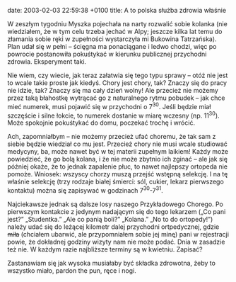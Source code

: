 date: 2003-02-03 22:59:38 +0100
title: A to polska służba zdrowia właśnie

W zeszłym tygodniu Myszka pojechała na narty rozwalić sobie kolanka (nie wiedziałem, że w tym celu trzeba jechać w Alpy; jeszcze kilka lat temu do złamania sobie ręki w zupełności wystarczyła mi Bukowina Tatrzańska). Plan udał się w pełni – ścięgna ma ponaciągane i ledwo chodzi, więc po powrocie postanowiła pokuśtykać w kierunku publicznej przychodni zdrowia. Eksperyment taki.

Nie wiem, czy wiecie, jak teraz załatwia się tego typu sprawy – otóż nie jest to wcale takie proste jak kiedyś. Chory jest chory, tak? Znaczy się do pracy nie idzie, tak? Znaczy się ma cały dzień wolny! Ale przecież nie możemy przez taką błahostkę wytrącać go z naturalnego rytmu pobudek – jak chce mieć numerek, musi pojawić się w przychodni o 7<sup>30</sup>. Jeśli będzie miał szczęście i silne łokcie, to numerek dostanie w miarę wczesny (np. 11<sup>30</sup>). Może spokojnie pokuśtykać do domu, poczekać trochę i wrócić.

Ach, zapomniałbym – nie możemy przecież ufać choremu, że tak sam z siebie będzie wiedział co mu jest. Przecież chory nie musi wcale studiować medycyny, ba, może nawet być w tej materii zupełnym laikiem! Każdy może powiedzieć, że go bolą kolana, i że nie może zbytnio ich zginać – ale jak się później okaże, że to jednak zapalenie płuc, to nawet najlepszy ortopeda nie pomoże. Wniosek: wszyscy chorzy muszą przejść wstępną selekcję. I na tę właśnie selekcję (trzy rodzaje białej śmierci: sól, cukier, lekarz pierwszego kontaktu) można się zapisywać w godzinach 7<sup>30</sup>-7<sup>31</sup>.

Najciekawsze jednak są dalsze losy naszego Przykładowego Chorego. Po pierwszym kontakcie z jedynym nadającym się do tego lekarzem („Co pani jest?” „Studentka.” „Ale co panią boli?” „Kolana.” „No to do ortopedy!”) należy udać się do leżącej kilometr dalej przychodni ortpedycznej, gdzie <del>miła</del> (chciałem ubarwić, ale przypomniałem sobie jej minę) pani w rejestracji powie, że dokładnej godziny wizyty nam nie może podać. Dnia w zasadzie też nie. W każdym razie najbliższe terminy są w kwietniu. Zapisać?

Zastanawiam się jak wysoka musiałaby być składka zdrowotna, żeby to wszystko miało, pardon the pun, ręce i nogi.
